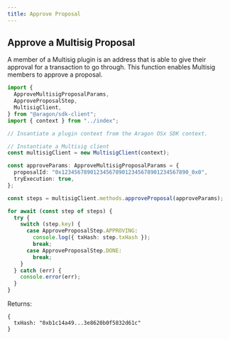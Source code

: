 ```yaml
---
title: Approve Proposal
---
```


## Approve a Multisig Proposal

A member of a Multisig plugin is an address that is able to give their approval for a transaction to go through.
This function enables Multisig members to approve a proposal.

```ts
import {
  ApproveMultisigProposalParams,
  ApproveProposalStep,
  MultisigClient,
} from "@aragon/sdk-client";
import { context } from "../index";

// Insantiate a plugin context from the Aragon OSx SDK context.

// Instantiate a Multisig client
const multisigClient = new MultisigClient(context);

const approveParams: ApproveMultisigProposalParams = {
  proposalId: "0x1234567890123456789012345678901234567890_0x0",
  tryExecution: true,
};

const steps = multisigClient.methods.approveProposal(approveParams);

for await (const step of steps) {
  try {
    switch (step.key) {
      case ApproveProposalStep.APPROVING:
        console.log({ txHash: step.txHash });
        break;
      case ApproveProposalStep.DONE:
        break;
    }
  } catch (err) {
    console.error(err);
  }
}
```


Returns:
```tsx
{
  txHash: "0xb1c14a49...3e8620b0f5832d61c"
}
```